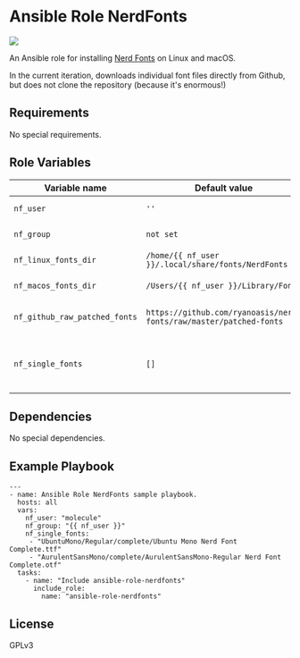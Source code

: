 # Ansible Role NerdFonts

![](https://github.com/ctorgalson/ansible-role-nerdfonts/workflows/Molecule%20Test/badge.svg)

An Ansible role for installing [Nerd Fonts](https://www.nerdfonts.com/) on Linux and macOS.

In the current iteration, downloads individual font files directly from Github,
but does not clone the repository (because it's enormous!)

## Requirements

No special requirements.

## Role Variables

| Variable name                 | Default value | Description |
|-------------------------------|---------------|-------------|
| `nf_user`                     | `''`            | The name of the user to install the fonts for. Required. |
| `nf_group`                    | `not set`            | The group of the user to install the fonts for. Required. |
| `nf_linux_fonts_dir`          | `/home/{{ nf_user }}/.local/share/fonts/NerdFonts` | The default location to install fonts on Linux systems. |
| `nf_macos_fonts_dir`          | `/Users/{{ nf_user }}/Library/Fonts` | The default location to install fonts on macOS systems. |
| `nf_github_raw_patched_fonts` | `https://github.com/ryanoasis/nerd-fonts/raw/master/patched-fonts` | The remote directory from which to download raw font files. |
| `nf_single_fonts`             | `[]` | A list of paths to individual fonts to download, relative to `nf_github_raw_patched_fonts` (see Example Playbook below). Required. |

## Dependencies

No special dependencies.

## Example Playbook

    ---
    - name: Ansible Role NerdFonts sample playbook.
      hosts: all
      vars:
        nf_user: "molecule"
        nf_group: "{{ nf_user }}"
        nf_single_fonts:
         - "UbuntuMono/Regular/complete/Ubuntu Mono Nerd Font Complete.ttf"
         - "AurulentSansMono/complete/AurulentSansMono-Regular Nerd Font Complete.otf"
      tasks:
        - name: "Include ansible-role-nerdfonts"
          include_role:
            name: "ansible-role-nerdfonts"

## License

GPLv3

